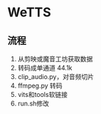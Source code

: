 # WeTTS

## 流程
1. 从剪映或魔音工坊获取数据
2. 转码成单通道 44.1k
3. clip_audio.py，对音频切片
4. ffmpeg.py 转码
5. vits和tools软链接
6. run.sh修改